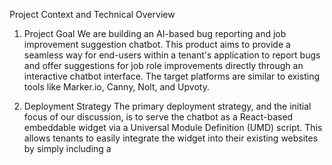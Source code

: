 Project Context and Technical Overview
1. Project Goal
We are building an AI-based bug reporting and job improvement suggestion chatbot. This product aims to provide a seamless way for end-users within a tenant's application to report bugs and offer suggestions for job role improvements directly through an interactive chatbot interface. The target platforms are similar to existing tools like Marker.io, Canny, Nolt, and Upvoty.

2. Deployment Strategy
The primary deployment strategy, and the initial focus of our discussion, is to serve the chatbot as a React-based embeddable widget via a Universal Module Definition (UMD) script. This allows tenants to easily integrate the widget into their existing websites by simply including a <script> tag and a target <div>. Other potential deployment methods include a direct React NPM package and an iframe, but the UMD script is prioritized for its accessibility.

3. Key Technical Challenges & Solutions Discussed
Our conversation has revolved around several critical aspects of building such an embeddable widget, particularly concerning data transfer, security, and integration:

Data Transfer (Tenant to Widget):

Initial Configuration: Basic, non-sensitive tenant-specific data (e.g., data-tenant-id) can be passed via data-* attributes on the script tag or the target div.

Dynamic User/Tenant Information: For sensitive or user-specific data (e.g., user ID, name, email, roles, custom tenant data), a JSON Web Token (JWT) is the chosen mechanism. The tenant's backend will generate a JWT containing these claims, sign it with a secret key, and pass it to the tenant's frontend. The tenant's frontend then passes this JWT to our widget's initialization function.

Security (Secrets, Spam, Feature Copying):

API Key/App Identifier Exposure: Tenant API keys or app identifiers should not be exposed directly in the client-side script. Instead, these identifiers (e.g., tenantId) are passed to the widget, which then includes them in requests to our backend. The actual secure validation and mapping of tenantId to internal secrets happens on our backend.

Preventing Unauthorized Use/Spam: The JWT is crucial here. When our widget sends data to our backend, it includes the JWT. Our backend must validate the JWT's signature, expiration, issuer, and audience using the secret key known only to us and the tenant's backend. This ensures the data originates from a legitimate tenant and user. Rate limiting and abuse detection on our backend are also essential.

Preventing Feature Copying: While complete prevention is impossible for client-side code, strategies include:

Obfuscation: Making the client-side code harder to read (limited effectiveness).

Backend-Dependent Features: Ensuring core functionality (e.g., bug submission, AI processing) relies heavily on our secure backend APIs. Copying the frontend code without access to our backend provides limited value.

Value Proposition: Emphasizing the continuous improvement, support, and backend intelligence (AI) that a direct copy cannot replicate.

Legal Agreements: Terms of Service that prohibit unauthorized use or reverse engineering.

Building the Script (UMD Bundle):

Bundling Tools: We will use modern JavaScript bundlers like Vite (recommended for simplicity and speed), Webpack, or Rollup to create a single UMD (.umd.js) file. This file will contain our React widget and its dependencies.

Global Initialization Function: The UMD bundle will expose a global function (e.g., window.MyBugWidget.init) that the host page calls. This function receives configuration (including the target DOM element selector, tenantId, and jwtAuthToken).

Dynamic Script Loading: The widget's main script will be loaded asynchronously by a small, synchronous "shim" or "stub" script provided to the tenant.

Passing User Information from Tenant:

The tenant's backend generates a JWT with user claims (e.g., userId, userName, customData).

The tenant's frontend passes this jwtAuthToken to our widget's init function.

Our widget includes this jwtAuthToken in API calls to our backend.

Our backend validates the JWT and extracts user/tenant information from the validated payload.

Initialization Script (Shim/Stub):

A small, synchronous JavaScript snippet is provided to the tenant.

This shim defines a temporary global object (e.g., window.MyBugWidget) with a queue (q) and an init method that pushes arguments onto the queue.

It then dynamically injects the <script> tag for the main UMD bundle asynchronously.

When the main UMD bundle loads, it overwrites the shim, processes any queued calls, and then handles all subsequent calls directly. This prevents race conditions and ensures calls are not lost.

Styling Isolation:

CSS Modules: For component-scoped styles, using *.module.css files generates unique class names to prevent global conflicts.

CSS-in-JS Libraries: Solutions like Styled Components or Emotion provide robust style encapsulation.

vite-plugin-css-injected-by-js: A Vite plugin that injects CSS directly into the JavaScript bundle, simplifying deployment and avoiding separate CSS files.

Shadow DOM (via Web Components): For the strongest isolation, rendering the React widget within a Shadow DOM (using libraries like react-to-webcomponent) can completely isolate its styles and DOM from the host page.

Prompt for Product Requirements Document (PRD) Generation
To the AI Model:

You are an experienced Product Manager. Your task is to generate a comprehensive Product Requirements Document (PRD) for an "AI-based bug reporting and job improvement suggestion chatbot" based on the detailed context provided below. The PRD should cover all essential aspects from a product and technical perspective, enabling a development team to build this product.

Output Format: The PRD should be structured using Markdown headings, bullet points, and code blocks where appropriate.

Context for PRD Generation:

Product Name: OmniFeedback AI (Proposed Name - feel free to suggest better)
1. Product Vision
Vision Statement: To empower organizations to continuously improve their products and internal processes by providing an intuitive, AI-powered channel for end-users to report bugs and suggest job role enhancements, fostering a culture of proactive feedback and optimization.

Goals:

Streamline bug reporting for end-users.

Enable collection of actionable job improvement suggestions.

Reduce friction in the feedback submission process.

Automate initial triaging and categorization of feedback using AI.

Provide a highly embeddable and secure widget for tenants.

Maintain data privacy and security for both tenants and end-users.

2. Target Audience
Tenants (Customers): SaaS companies, enterprises, internal IT departments, product teams, HR departments. They seek an easy-to-integrate solution for collecting structured feedback.

End-Users (within Tenant Applications): Employees, customers, beta testers, or any user interacting with the tenant's software or processes. They need a simple, accessible way to provide feedback.

3. Key Features (High-Level)
AI-Powered Chatbot Interface:

Natural Language Processing (NLP) for understanding bug descriptions and improvement suggestions.

Guided conversation flow to collect necessary details (e.g., severity, steps to reproduce, impact, suggested improvements).

AI-driven categorization and summarization of feedback.

Ability to ask clarifying questions.

Bug Reporting Functionality:

Text input for bug description.

Optional screenshot/screen recording capture (client-side).

Automatic collection of browser, OS, URL, and user context.

Severity/priority selection (AI-suggested, user-adjustable).

Attachment support (images, small files).

Job Improvement Suggestion Functionality:

Text input for suggestion description.

Categorization (e.g., efficiency, tools, training, culture).

Impact assessment (AI-suggested, user-adjustable).

Anonymous submission option (tenant configurable).

Embeddable Widget:

React-based UMD bundle for easy integration via <script> tag.

Configurable appearance (basic theming/branding options for tenants).

Non-intrusive UI (e.g., floating button, sidebar, modal).

Secure Data Transfer & Authentication:

Tenant and user identification via JWT.

Secure API endpoints for feedback submission.

Backend & Dashboard (for Tenants):

Centralized dashboard for tenants to view, manage, and respond to feedback.

Filtering, sorting, and search capabilities.

Integration points (e.g., webhooks to Jira, Slack, email notifications).

Analytics on feedback trends.

4. User Stories / Use Cases
As an end-user, I want to easily report a bug so that the issue can be addressed quickly.

As an end-user, I want to submit a suggestion for improving my job role so that my work environment can be more efficient.

As an end-user, I want the chatbot to guide me through the feedback process so I provide all necessary details without confusion.

As an end-user, I want to attach screenshots or files to my feedback so that I can provide visual context.

As a tenant administrator, I want to integrate the widget into my website with minimal effort so that my users can start providing feedback immediately.

As a tenant administrator, I want to securely identify my users to the feedback system so that I can track who submitted what feedback.

As a tenant administrator, I want to view all feedback submitted by my users in a centralized dashboard so I can manage and act on it.

As a tenant administrator, I want AI to help categorize and summarize feedback so I can quickly understand trends and prioritize.

As a tenant administrator, I want to configure basic styling of the widget so it matches my brand.

5. Technical Requirements
Frontend (React Widget):

Framework: React (latest stable version).

Bundling: Vite (preferred), Webpack, or Rollup for UMD output.

Styling: CSS Modules, CSS-in-JS (e.g., Styled Components), or vite-plugin-css-injected-by-js for robust isolation. Consider Shadow DOM for maximum encapsulation.

Chatbot UI: Responsive design, smooth animations, accessible (ARIA attributes).

Client-side Data Collection: navigator.userAgent, window.location.href, screen capture APIs (e.g., MediaDevices.getDisplayMedia() for screen recording, html2canvas for screenshots).

API Interaction: fetch API for secure communication with backend.

Backend (Your Service):

API: RESTful API endpoints for receiving feedback, validating JWTs, and interacting with AI models.

Authentication/Authorization: JWT validation middleware (signature, expiry, issuer, audience, tenant ID).

AI Integration:

Integration with a large language model (LLM) for NLP tasks (e.g., gemini-2.0-flash for text generation/understanding).

Prompt engineering for bug categorization, summarization, and suggestion analysis.

Data Storage: Database (e.g., PostgreSQL, MongoDB, Firestore) for storing feedback, tenant configurations, and user metadata.

File Storage: Cloud storage (e.g., AWS S3, Google Cloud Storage) for attachments/screenshots.

Notifications/Webhooks: Logic to send feedback to tenant-configured endpoints (Jira, Slack, email).

Scalability: Designed for high concurrency and data volume.

Database:

Firestore (if using Google Cloud): For real-time updates and scalable document storage, especially for tenant configurations and feedback.

Schema Design: Collections for tenants, feedback (with nested attachments, ai_analysis), users (mapped via userId from JWT).

APIs (Internal & External):

Internal: API endpoints for widget-to-backend communication (e.g., /api/v1/feedback/submit).

External: Integration with LLM APIs (e.g., Google Gemini API).

Security:

JWT Best Practices: Secure secret management, short-lived tokens, proper validation.

API Security: Rate limiting, input validation, CORS policies, HTTPS enforcement.

Data Encryption: Encryption at rest and in transit.

Access Control: Role-based access for tenant dashboard users.

GDPR/CCPA Compliance: Data handling and privacy considerations.

Deployment:

Widget: CDN for global distribution of the UMD bundle.

Backend: Cloud platform (e.g., Google Cloud, AWS, Azure) with containerization (Docker, Kubernetes) for scalability.

Monitoring: Logging, error tracking, performance monitoring.

6. Non-Functional Requirements
Performance:

Widget load time: Minimal impact on host page performance (target < 100ms).

Chatbot responsiveness: Near real-time AI responses.

Backend processing: Fast feedback ingestion and AI analysis.

Scalability:

Support for thousands of tenants and millions of end-users.

Ability to handle bursts in feedback submission.

Reliability:

High uptime for widget and backend services (e.g., 99.9% availability).

Robust error handling and retry mechanisms.

Usability:

Intuitive and user-friendly chatbot interface.

Clear feedback submission process.

Easy integration for tenants.

Accessibility:

Widget conforms to WCAG 2.1 AA standards.

Keyboard navigation, screen reader compatibility.

Maintainability:

Clean, well-documented code.

Automated testing.

Modular architecture.

7. Success Metrics
Number of active tenants.

Number of feedback submissions per tenant per month.

User engagement with the chatbot (e.g., completion rate of feedback flow).

AI categorization accuracy.

Widget load time and performance metrics.

Customer satisfaction (tenant feedback).

8. Future Considerations (Out of Scope for initial MVP)
Advanced AI capabilities (e.g., sentiment analysis, duplicate detection, root cause analysis suggestions).

Deeper integrations with project management tools (e.g., two-way sync).

Customizable feedback forms for tenants.

Multi-language support.

In-app notifications for feedback status updates.

User authentication within the widget (if not relying on tenant's JWT).

Phase-by-Phase Project Development Lifecycle
This outlines a logical progression for building the OmniFeedback AI widget, focusing on delivering core value and addressing critical aspects in order of priority.

Phase 1: Discovery & Core Planning (2-4 Weeks)
Focus: Deep dive into detailed requirements, technical architecture, security model, and initial design.

Key Activities:

Detailed PRD Refinement: Flesh out all features, user stories, and technical requirements.

Technology Stack Finalization: Confirm specific libraries, frameworks, database, and cloud providers.

Security Architecture Design: Define JWT flow, API authentication, data encryption, and abuse prevention.

Initial UI/UX Wireframing: Sketch out the chatbot interface and tenant dashboard key screens.

API Contract Definition: Define the exact request/response formats for widget-to-backend communication.

Proof of Concept (PoC) - UMD Bundle: Create a minimal React component, bundle it as UMD, and successfully embed it in a static HTML page.

Deliverables:

Finalized PRD.

High-level architectural diagrams.

Security design document.

API specification.

Working PoC of UMD embeddable widget.

Phase 2: Core Widget Development (MVP) & Basic Backend (4-6 Weeks)
Focus: Build the fundamental embeddable widget and the backend infrastructure to receive basic feedback.

Key Activities:

React Widget UI Development: Implement the core chatbot UI, input fields for text, and basic styling.

UMD Bundling Setup: Configure Vite/Webpack/Rollup for UMD output with CSS isolation.

Initialization Script (Shim) Implementation: Create and test the shim script for asynchronous loading.

Basic Backend API Endpoint: Develop a /feedback/submit endpoint to receive raw feedback data.

Database Setup: Initialize the database and define initial schema for feedback and tenants.

Basic Data Storage: Store incoming feedback (without AI processing or JWT validation initially).

Version Control & CI/CD Setup: Establish repositories, build pipelines for widget and backend.

Deliverables:

Functional React widget UMD bundle.

Working initialization script for tenants.

Backend API endpoint capable of receiving and storing basic feedback.

Initial database schema.

Deployed widget on a CDN (development environment).

Phase 3: Secure Data Flow & Backend Intelligence (6-8 Weeks)
Focus: Implement secure tenant/user identification, robust backend validation, and initial AI integration.

Key Activities:

JWT Integration (Widget): Modify the widget to send the jwtAuthToken with feedback submissions.

JWT Validation (Backend): Implement JWT validation middleware on the backend.

Tenant/User Mapping: Use validated JWT claims to link feedback to specific tenants and users.

AI Integration (LLM): Integrate with gemini-2.0-flash for initial AI capabilities (e.g., basic categorization of bug/suggestion type).

Feedback Processing Pipeline: Set up asynchronous processing for AI analysis after initial submission.

Tenant Dashboard (MVP): Develop a basic web interface for tenants to view their raw feedback.

Deliverables:

Widget sending authenticated feedback.

Secure backend with JWT validation.

AI model performing basic categorization.

Tenant dashboard displaying feedback.

Phase 4: Advanced Widget Features & AI Refinements (6-8 Weeks)
Focus: Enhance the widget's capabilities and refine AI processing.

Key Activities:

Screenshot/Screen Recording: Implement client-side capture functionality within the widget.

Attachment Uploads: Add support for file attachments.

AI-Guided Chatbot Flow: Develop more sophisticated AI prompts and conversational logic for guided feedback collection.

AI Summarization & Clarification: Implement AI to summarize feedback and suggest clarifying questions.

Widget Customization: Add basic tenant-configurable styling options (e.g., primary color, button text).

Error Handling & User Feedback: Implement robust error handling in the widget and provide clear messages to users.

Deliverables:

Widget with screenshot/attachment capabilities.

Improved AI-powered chatbot experience.

Configurable widget appearance.

Phase 5: Tenant Dashboard & Integrations (4-6 Weeks)
Focus: Build out the tenant-facing dashboard and integrate with external tools.

Key Activities:

Dashboard Features: Implement filtering, sorting, search, and detailed feedback views.

User Management (for Tenants): Basic user roles for the tenant dashboard.

Integration Framework: Develop a generic webhook system or specific integrations (e.g., Jira, Slack) for tenants to receive feedback in their existing workflows.

Analytics & Reporting: Display basic metrics on feedback volume and trends.

Authentication for Dashboard: Implement secure login for tenant administrators.

Deliverables:

Comprehensive tenant dashboard.

Working integrations with external tools.

Analytics reporting.

Phase 6: Deployment, Monitoring & Testing (2-3 Weeks)
Focus: Prepare for production launch, ensure stability, and optimize performance.

Key Activities:

Production Deployment: Deploy backend services, database, and widget to production environment.

Performance Optimization: Optimize widget load times, API response times, and database queries.

Security Audit: Conduct a thorough security review of the entire system.

End-to-End Testing: Extensive testing across various browsers, devices, and tenant environments.

Monitoring & Alerting: Set up comprehensive logging, error tracking, and performance monitoring.

Documentation: Create tenant integration guides and API documentation.

Deliverables:

Production-ready system.

Performance benchmarks.

Security audit report.

Comprehensive documentation.

Phase 7: Iteration & Maintenance (Ongoing)
Focus: Continuous improvement, bug fixes, and new feature development based on feedback.

Key Activities:

Feedback Loop: Collect feedback from tenants and end-users.

Regular Updates: Release new versions of the widget and backend with bug fixes and enhancements.

Security Patches: Address any newly discovered vulnerabilities.

AI Model Retraining/Improvements: Continuously improve AI accuracy and capabilities.

Scaling Infrastructure: Monitor and scale infrastructure as user base grows.

Deliverables:

Regular software updates.

Improved AI models.

Ongoing support and maintenance.
